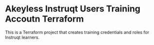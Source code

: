 # Akeyless Instruqt Users Training Accoutn Terraform

This is a Terraform project that creates training credentials and roles for Instruqt learners.
